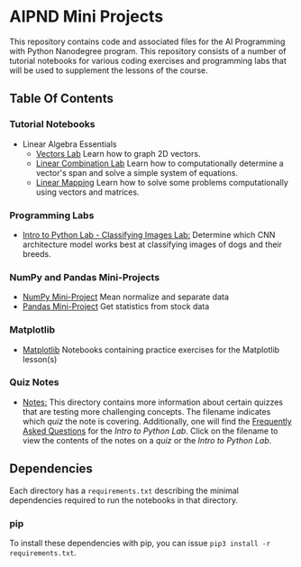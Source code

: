 # AIPND Mini Projects
This repository contains code and associated files for the AI Programming with Python Nanodegree program. This repository consists of a number of tutorial notebooks for various coding exercises and programming labs that will be used to supplement the lessons of the course.

## Table Of Contents

### Tutorial Notebooks
* Linear Algebra Essentials
    * [Vectors Lab](https://github.com/udacity/AIPND/tree/master/linearalgebra-vectors_lab "Vectors Lab") Learn how to graph 2D vectors.
    * [Linear Combination Lab](https://github.com/udacity/AIPND/tree/master/linearalgebra-linear_combination "Linear Combination Lab") Learn how to computationally determine a vector's span and solve a simple system of equations.
    * [Linear Mapping](https://github.com/udacity/AIPND/tree/master/linearalgebra-linear_mapping "Linear Mapping Labs") Learn how to solve some problems computationally using vectors and matrices.
### Programming Labs
* [Intro to Python Lab - Classifying Images Lab:](https://github.com/udacity/AIPND/tree/master/intropylab-classifying-images "Classifying Images Lab") Determine which CNN architecture model works best at classifying images of dogs and their breeds.

### NumPy and Pandas Mini-Projects
* [NumPy Mini-Project](https://github.com/udacity/AIPND/tree/master/NumPy%20Mini-Project) Mean normalize and separate data
* [Pandas Mini-Project](https://github.com/udacity/AIPND/tree/master/Pandas%20Mini-Project) Get statistics from stock data

### Matplotlib
* [Matplotlib](https://github.com/udacity/AIPND/tree/master/Matplotlib) Notebooks containing practice exercises for the Matplotlib lesson(s)

### Quiz Notes
* [Notes:](https://github.com/udacity/AIPND/tree/master/notes "Notes") This directory contains more information about certain quizzes that are testing more challenging concepts. The filename indicates which _quiz_ the note is covering. Additionally, one will find the [Frequently Asked Questions](https://github.com/udacity/AIPND/blob/master/notes/lab_intro-to-python-lab.md) for the _Intro to Python Lab_. Click on the filename to view the contents of the notes on a _quiz_ or the _Intro to Python Lab_.

## Dependencies

Each directory has a `requirements.txt` describing the minimal dependencies required to run the notebooks in that directory.

### pip

To install these dependencies with pip, you can issue `pip3 install -r requirements.txt`.

